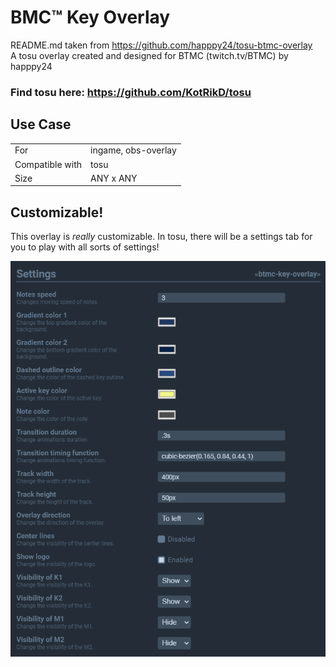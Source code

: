 # BMC™ Key Overlay

README.md taken from https://github.com/happpy24/tosu-btmc-overlay<br>
A tosu overlay created and designed for BTMC (twitch.tv/BTMC) by happpy24

### Find tosu here: https://github.com/KotRikD/tosu

## Use Case

|                 |                     |
| --------------- | ------------------- |
| For             | ingame, obs-overlay |
| Compatible with | tosu                |
| Size            | ANY x ANY           |

## Customizable!

This overlay is _really_ customizable. In tosu, there will be a settings tab for you to play with all sorts of settings!

![settings-tosu](img/screenshot.png)